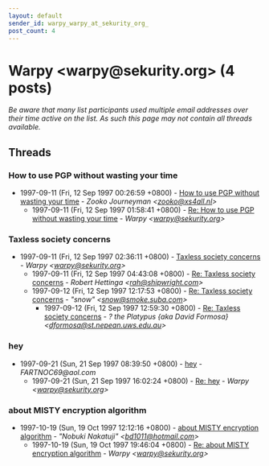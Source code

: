 ```yaml
---
layout: default
sender_id: warpy_warpy_at_sekurity_org_
post_count: 4
---
```


# Warpy <warpy<span>@</span>sekurity.org> (4 posts)

_Be aware that many list participants used multiple email addresses over their time active on the list. As such this page may not contain all threads available._

## Threads

### How to use PGP without wasting your time
+ 1997-09-11 (Fri, 12 Sep 1997 00:26:59 +0800) - [How to use PGP without wasting your time](/archive/1997/09/20dd515d3a07572c462f4be59f9834a919bad9efd41030b6e2c1869765f9175e) - _Zooko Journeyman \<zooko@xs4all.nl\>_
  + 1997-09-11 (Fri, 12 Sep 1997 01:58:41 +0800) - [Re: How to use PGP without wasting your time](/archive/1997/09/d14ef26bfec7be10101a706b0ae6c60a33f02e6cfa7b9619c060a869e54cf763) - _Warpy \<warpy@sekurity.org\>_

### Taxless society concerns
+ 1997-09-11 (Fri, 12 Sep 1997 02:36:11 +0800) - [Taxless society concerns](/archive/1997/09/35b065437a7caf5175d83f620f6bdae8d1d358e176d3c544ba6e90fa8a59c905) - _Warpy \<warpy@sekurity.org\>_
  + 1997-09-11 (Fri, 12 Sep 1997 04:43:08 +0800) - [Re: Taxless society concerns](/archive/1997/09/da524bcfbd382dcb1a54d2403a0712ce361ca553e7f2f5a2c2578ff723b8a7d7) - _Robert Hettinga \<rah@shipwright.com\>_
  + 1997-09-12 (Fri, 12 Sep 1997 12:17:53 +0800) - [Re: Taxless society concerns](/archive/1997/09/25521ea23b104023f61853b8bba5953c231dbc2f9fdf4171778dbe616256fd87) - _"snow" \<snow@smoke.suba.com\>_
    + 1997-09-12 (Fri, 12 Sep 1997 12:59:30 +0800) - [Re: Taxless society concerns](/archive/1997/09/bd3fc9192e8de5c4d3d462cf64c6105e8d1f52bef6535f664e0539d5924f0469) - _? the Platypus {aka David Formosa} \<dformosa@st.nepean.uws.edu.au\>_

### hey
+ 1997-09-21 (Sun, 21 Sep 1997 08:39:50 +0800) - [hey](/archive/1997/09/50b08f4018ed8b6c8451deed5eb98b5ccc86b1b914eaa799f6900179af831b48) - _FARTNOC69@aol.com_
  + 1997-09-21 (Sun, 21 Sep 1997 16:02:24 +0800) - [Re: hey](/archive/1997/09/502a0cd44d9352e83a758ff168ef06986625f7fe6b16da4480486a6a29729cea) - _Warpy \<warpy@sekurity.org\>_

### about MISTY encryption algorithm
+ 1997-10-19 (Sun, 19 Oct 1997 12:12:16 +0800) - [about MISTY encryption algorithm](/archive/1997/10/78393a3b456df0f242b25a90ba3cc3b2909724124747975a8fe82556231ba5a2) - _"Nobuki Nakatuji" \<bd1011@hotmail.com\>_
  + 1997-10-19 (Sun, 19 Oct 1997 19:46:04 +0800) - [Re: about MISTY encryption algorithm](/archive/1997/10/638a86e706470ec7be425ff077ecd24e9ec587fc91ba360a4fdabf52983b3134) - _Warpy \<warpy@sekurity.org\>_

